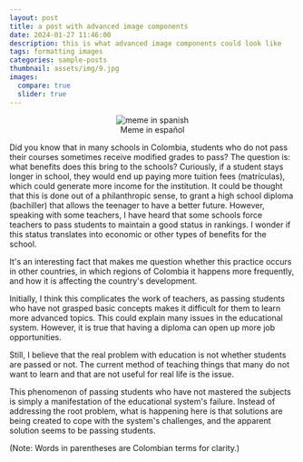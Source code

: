 ```yaml
---
layout: post
title: a post with advanced image components
date: 2024-01-27 11:46:00
description: this is what advanced image components could look like
tags: formatting images
categories: sample-posts
thumbnail: assets/img/9.jpg
images:
  compare: true
  slider: true
---
```


<p align="center"> <img src="/home/eduards/repositorios/Proyectos/eguar11011.github.io/assets/img/blog_mysteries_education_colombia.jpeg" alt="meme in spanish"> <br> <span>Meme in español</span> </p>

Did you know that in many schools in Colombia, students who do not pass their courses sometimes receive modified grades to pass? The question is: what benefits does this bring to the schools? Curiously, if a student stays longer in school, they would end up paying more tuition fees (matrículas), which could generate more income for the institution. It could be thought that this is done out of a philanthropic sense, to grant a high school diploma (bachiller) that allows the teenager to have a better future. However, speaking with some teachers, I have heard that some schools force teachers to pass students to maintain a good status in rankings. I wonder if this status translates into economic or other types of benefits for the school.

It's an interesting fact that makes me question whether this practice occurs in other countries, in which regions of Colombia it happens more frequently, and how it is affecting the country's development.

Initially, I think this complicates the work of teachers, as passing students who have not grasped basic concepts makes it difficult for them to learn more advanced topics. This could explain many issues in the educational system. However, it is true that having a diploma can open up more job opportunities.

Still, I believe that the real problem with education is not whether students are passed or not. The current method of teaching things that many do not want to learn and that are not useful for real life is the issue.

This phenomenon of passing students who have not mastered the subjects is simply a manifestation of the educational system's failure. Instead of addressing the root problem, what is happening here is that solutions are being created to cope with the system's challenges, and the apparent solution seems to be passing students.

(Note: Words in parentheses are Colombian terms for clarity.)